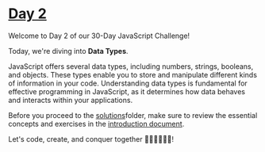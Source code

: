 # [Day 2](https://github.com/Muhtoyyib/30-DAY-JAVASCRIPT/blob/main/Day2/day2.md)

Welcome to Day 2 of our 30-Day JavaScript Challenge! 

Today, we're diving into **Data Types**.

JavaScript offers several data types, including numbers, strings, booleans, and objects. These types enable you to store and manipulate different kinds of information in your code. Understanding data types is fundamental for effective programming in JavaScript, as it determines how data behaves and interacts within your applications.

Before you proceed to the [solutions](solutions-day2/)folder, make sure to review the essential concepts and exercises in the [introduction document](https://github.com/Asabeneh/30-Days-Of-JavaScript/blob/master/readMe.md).

Let's code, create, and conquer together 👨🏻‍💻🚀💪🏻!